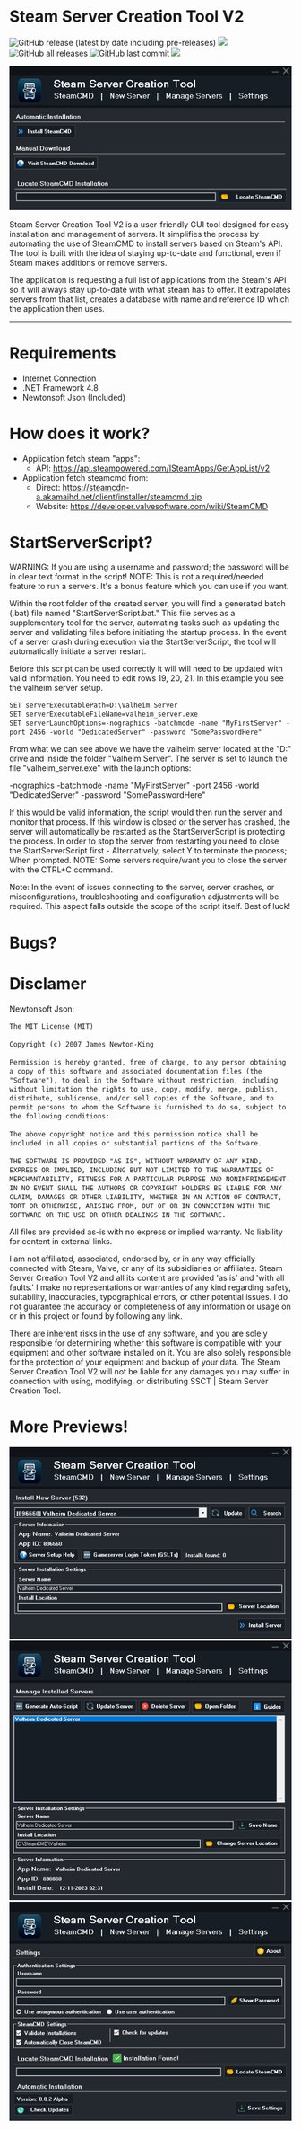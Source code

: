 # Steam Server Creation Tool V2 #
<p align="left">
  <img alt="GitHub release (latest by date including pre-releases)" src="https://img.shields.io/github/v/release/n0tic/Steam-Server-Creation-Tool-V2?color=seagreen&include_prereleases">
  <img src="https://img.shields.io/badge/status-Alpha-blue" />
  <img alt="GitHub all releases" src="https://img.shields.io/github/downloads/n0tic/Steam-Server-Creation-Tool-V2/total?color=orange&label=downloads">
  <img alt="GitHub last commit" src="https://img.shields.io/github/last-commit/n0tic/Steam-Server-Creation-Tool-V2?color=crimson">
  <a href="https://visitorbadge.io/status?path=https%3A%2F%2Fgithub.com%2Fn0tic%2FSteam-Server-Creation-Tool-V2"><img src="https://api.visitorbadge.io/api/combined?path=https%3A%2F%2Fgithub.com%2Fn0tic%2FSteam-Server-Creation-Tool-V2&countColor=%23263759&style=flat-square" /></a>
  <!-- https://www.paypal.com/donate/?hosted_button_id=PTYHDUJBUJGA2 -->
</p>

<img src="https://github.com/n0tic/Steam-Server-Creation-Tool-V2/blob/master/Steam%20Server%20Creation%20Tool%20V2/Resources/SteamCMD.png" alt="Image Preview" />

Steam Server Creation Tool V2 is a user-friendly GUI tool designed for easy installation and management of servers. It simplifies the process by automating the use of SteamCMD to install servers based on Steam's API. The tool is built with the idea of staying up-to-date and functional, even if Steam makes additions or remove servers.

The application is requesting a full list of applications from the Steam's API so it will always stay up-to-date with what steam has to offer. It extrapolates servers from that list, creates a database with name and reference ID which the application then uses.

---------------------------------------------------------------------------------------------------------------------------------

  
# Requirements
- Internet Connection
- .NET Framework 4.8
- Newtonsoft Json (Included)

# How does it work?
- Application fetch steam "apps":
  - API: https://api.steampowered.com/ISteamApps/GetAppList/v2
- Application fetch steamcmd from:
  - Direct: https://steamcdn-a.akamaihd.net/client/installer/steamcmd.zip
  - Website: https://developer.valvesoftware.com/wiki/SteamCMD


# StartServerScript?
WARNING: If you are using a username and password; the password will be in clear text format in the script! 
NOTE: This is not a required/needed feature to run a servers. It's a bonus feature which you can use if you want.

Within the root folder of the created server, you will find a generated batch (.bat) file named "StartServerScript.bat." This file serves as a supplementary tool for the server, automating tasks such as updating the server and validating files before initiating the startup process. In the event of a server crash during execution via the StartServerScript, the tool will automatically initiate a server restart.

Before this script can be used correctly it will will need to be updated with valid information. 
You need to edit rows 19, 20, 21. In this example you see the valheim server setup.
```
SET serverExecutablePath=D:\Valheim Server
SET serverExecutableFileName=valheim_server.exe
SET serverLaunchOptions=-nographics -batchmode -name "MyFirstServer" -port 2456 -world "DedicatedServer" -password "SomePasswordHere"
```
From what we can see above we have the valheim server located at the "D:\" drive and inside the folder "Valheim Server".
The server is set to launch the file "valheim_server.exe" with the launch options:

-nographics -batchmode -name "MyFirstServer" -port 2456 -world "DedicatedServer" -password "SomePasswordHere"

If this would be valid information, the script would then run the server and monitor that process. If this window is closed or the server has crashed, the server will automatically be restarted as the StartServerScript is protecting the process. In order to stop the server from restarting you need to close the StartServerScript first - Alternatively, select Y to terminate the process; When prompted. NOTE: Some servers require/want you to close the server with the CTRL+C command.

Note: In the event of issues connecting to the server, server crashes, or misconfigurations, troubleshooting and configuration adjustments will be required. This aspect falls outside the scope of the script itself. Best of luck!


# Bugs?


# Disclamer
Newtonsoft Json:
```
The MIT License (MIT)

Copyright (c) 2007 James Newton-King

Permission is hereby granted, free of charge, to any person obtaining a copy of this software and associated documentation files (the "Software"), to deal in the Software without restriction, including without limitation the rights to use, copy, modify, merge, publish, distribute, sublicense, and/or sell copies of the Software, and to permit persons to whom the Software is furnished to do so, subject to the following conditions:

The above copyright notice and this permission notice shall be included in all copies or substantial portions of the Software.

THE SOFTWARE IS PROVIDED "AS IS", WITHOUT WARRANTY OF ANY KIND, EXPRESS OR IMPLIED, INCLUDING BUT NOT LIMITED TO THE WARRANTIES OF MERCHANTABILITY, FITNESS FOR A PARTICULAR PURPOSE AND NONINFRINGEMENT. IN NO EVENT SHALL THE AUTHORS OR COPYRIGHT HOLDERS BE LIABLE FOR ANY CLAIM, DAMAGES OR OTHER LIABILITY, WHETHER IN AN ACTION OF CONTRACT, TORT OR OTHERWISE, ARISING FROM, OUT OF OR IN CONNECTION WITH THE SOFTWARE OR THE USE OR OTHER DEALINGS IN THE SOFTWARE.
```

All files are provided as-is with no express or implied warranty. No liability for content in external links.

I am not affiliated, associated, endorsed by, or in any way officially connected with Steam, Valve, or any of its subsidiaries or affiliates. Steam Server Creation Tool V2 and all its content are provided 'as is' and 'with all faults.' I make no representations or warranties of any kind regarding safety, suitability, inaccuracies, typographical errors, or other potential issues. I do not guarantee the accuracy or completeness of any information or usage on or in this project or found by following any link.

There are inherent risks in the use of any software, and you are solely responsible for determining whether this software is compatible with your equipment and other software installed on it. You are also solely responsible for the protection of your equipment and backup of your data. The Steam Server Creation Tool V2 will not be liable for any damages you may suffer in connection with using, modifying, or distributing SSCT | Steam Server Creation Tool.

# More Previews!
![Image Preview](https://github.com/n0tic/Steam-Server-Creation-Tool-V2/blob/master/Steam%20Server%20Creation%20Tool%20V2/Resources/NewServer.png)
![Image Preview](https://github.com/n0tic/Steam-Server-Creation-Tool-V2/blob/master/Steam%20Server%20Creation%20Tool%20V2/Resources/ManageServers.png)
![Image Preview](https://github.com/n0tic/Steam-Server-Creation-Tool-V2/blob/master/Steam%20Server%20Creation%20Tool%20V2/Resources/Settings.png)
